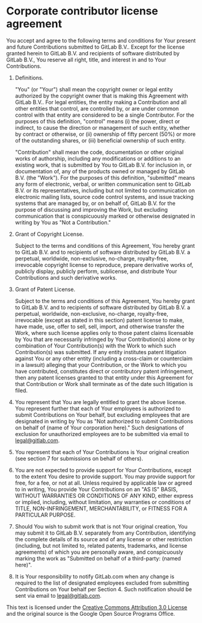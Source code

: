 # Corporate contributor license agreement

You accept and agree to the following terms and conditions for Your present and future Contributions submitted to GitLab B.V.. Except for the license granted herein to GitLab B.V. and recipients of software distributed by GitLab B.V., You reserve all right, title, and interest in and to Your Contributions.

1. Definitions.

   "You" (or "Your") shall mean the copyright owner or legal entity authorized by the copyright owner that is making this Agreement with GitLab B.V.. For legal entities, the entity making a Contribution and all other entities that control, are controlled by, or are under common control with that entity are considered to be a single Contributor. For the purposes of this definition, "control" means (i) the power, direct or indirect, to cause the direction or management of such entity, whether by contract or otherwise, or (ii) ownership of fifty percent (50%) or more of the outstanding shares, or (iii) beneficial ownership of such entity.

   "Contribution" shall mean the code, documentation or other original works of authorship, including any modifications or additions to an existing work, that is submitted by You to GitLab B.V. for inclusion in, or documentation of, any of the products owned or managed by GitLab B.V. (the "Work"). For the purposes of this definition, "submitted" means any form of electronic, verbal, or written communication sent to GitLab B.V. or its representatives, including but not limited to communication on electronic mailing lists, source code control systems, and issue tracking systems that are managed by, or on behalf of, GitLab B.V. for the purpose of discussing and improving the Work, but excluding communication that is conspicuously marked or otherwise designated in writing by You as "Not a Contribution."

1. Grant of Copyright License.

   Subject to the terms and conditions of this Agreement, You hereby grant to GitLab B.V. and to recipients of software distributed by GitLab B.V. a perpetual, worldwide, non-exclusive, no-charge, royalty-free, irrevocable copyright license to reproduce, prepare derivative works of, publicly display, publicly perform, sublicense, and distribute Your Contributions and such derivative works.

1. Grant of Patent License.

   Subject to the terms and conditions of this Agreement, You hereby grant to GitLab B.V. and to recipients of software distributed by GitLab B.V. a perpetual, worldwide, non-exclusive, no-charge, royalty-free, irrevocable (except as stated in this section) patent license to make, have made, use, offer to sell, sell, import, and otherwise transfer the Work, where such license applies only to those patent claims licensable by You that are necessarily infringed by Your Contribution(s) alone or by combination of Your Contribution(s) with the Work to which such Contribution(s) was submitted. If any entity institutes patent litigation against You or any other entity (including a cross-claim or counterclaim in a lawsuit) alleging that your Contribution, or the Work to which you have contributed, constitutes direct or contributory patent infringement, then any patent licenses granted to that entity under this Agreement for that Contribution or Work shall terminate as of the date such litigation is filed.

1. You represent that You are legally entitled to grant the above license. You represent further that each of Your employees is authorized to submit Contributions on Your behalf, but excluding employees that are designated in writing by You as "Not authorized to submit Contributions on behalf of (name of Your corporation here)." Such designations of exclusion for unauthorized employees are to be submitted via email to legal@gitlab.com.

1. You represent that each of Your Contributions is Your original creation (see section 7 for submissions on behalf of others).

1. You are not expected to provide support for Your Contributions, except to the extent You desire to provide support. You may provide support for free, for a fee, or not at all. Unless required by applicable law or agreed to in writing, You provide Your Contributions on an "AS IS" BASIS, WITHOUT WARRANTIES OR CONDITIONS OF ANY KIND, either express or implied, including, without limitation, any warranties or conditions of TITLE, NON-INFRINGEMENT, MERCHANTABILITY, or FITNESS FOR A PARTICULAR PURPOSE.

1. Should You wish to submit work that is not Your original creation, You may submit it to GitLab B.V. separately from any Contribution, identifying the complete details of its source and of any license or other restriction (including, but not limited to, related patents, trademarks, and license agreements) of which you are personally aware, and conspicuously marking the work as "Submitted on behalf of a third-party: (named here)".

1. It is Your responsibility to notify GitLab.com when any change is required to the list of designated employees excluded from submitting Contributions on Your behalf per Section 4. Such notification should be sent via email to legal@gitlab.com.

This text is licensed under the [Creative Commons Attribution 3.0 License](https://creativecommons.org/licenses/by/3.0/) and the original source is the Google Open Source Programs Office.
